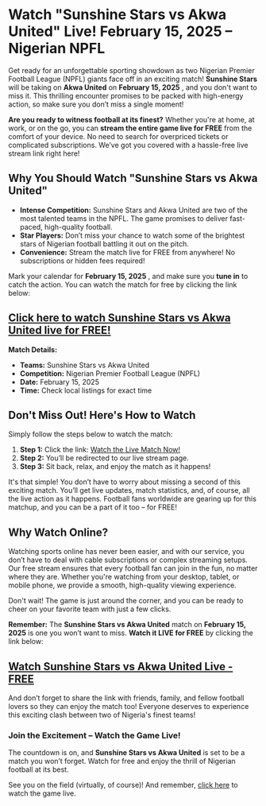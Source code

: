 # Watch "Sunshine Stars vs Akwa United" Live! February 15, 2025 – Nigerian NPFL

Get ready for an unforgettable sporting showdown as two Nigerian Premier Football League (NPFL) giants face off in an exciting match! **Sunshine Stars** will be taking on **Akwa United** on **February 15, 2025** , and you don't want to miss it. This thrilling encounter promises to be packed with high-energy action, so make sure you don’t miss a single moment!

**Are you ready to witness football at its finest?** Whether you're at home, at work, or on the go, you can **stream the entire game live for FREE** from the comfort of your device. No need to search for overpriced tickets or complicated subscriptions. We’ve got you covered with a hassle-free live stream link right here!

## Why You Should Watch "Sunshine Stars vs Akwa United"

- **Intense Competition:** Sunshine Stars and Akwa United are two of the most talented teams in the NPFL. The game promises to deliver fast-paced, high-quality football.
- **Star Players:** Don’t miss your chance to watch some of the brightest stars of Nigerian football battling it out on the pitch.
- **Convenience:** Stream the match live for FREE from anywhere! No subscriptions or hidden fees required!

Mark your calendar for **February 15, 2025** , and make sure you **tune in** to catch the action. You can watch the match for free by clicking the link below:

## [Click here to watch Sunshine Stars vs Akwa United live for FREE!](https://tinyurl.com/livestreamfreeo?st=Sunshine+Stars+vs+Akwa+United&si=ghc)

**Match Details:**

- **Teams:** Sunshine Stars vs Akwa United
- **Competition:** Nigerian Premier Football League (NPFL)
- **Date:** February 15, 2025
- **Time:** Check local listings for exact time

## Don't Miss Out! Here's How to Watch

Simply follow the steps below to watch the match:

1. **Step 1:** Click the link: [Watch the Live Match Now!](https://tinyurl.com/livestreamfreeo?st=Sunshine+Stars+vs+Akwa+United&si=ghc)
2. **Step 2:** You’ll be redirected to our live stream page.
3. **Step 3:** Sit back, relax, and enjoy the match as it happens!

It's that simple! You don’t have to worry about missing a second of this exciting match. You’ll get live updates, match statistics, and, of course, all the live action as it happens. Football fans worldwide are gearing up for this matchup, and you can be a part of it too – for FREE!

## Why Watch Online?

Watching sports online has never been easier, and with our service, you don’t have to deal with cable subscriptions or complex streaming setups. Our free stream ensures that every football fan can join in the fun, no matter where they are. Whether you're watching from your desktop, tablet, or mobile phone, we provide a smooth, high-quality viewing experience.

Don't wait! The game is just around the corner, and you can be ready to cheer on your favorite team with just a few clicks.

**Remember:** The **Sunshine Stars vs Akwa United** match on **February 15, 2025** is one you won’t want to miss. **Watch it LIVE for FREE** by clicking the link below:

## [Watch Sunshine Stars vs Akwa United Live - FREE](https://tinyurl.com/livestreamfreeo?st=Sunshine+Stars+vs+Akwa+United&si=ghc)

And don’t forget to share the link with friends, family, and fellow football lovers so they can enjoy the match too! Everyone deserves to experience this exciting clash between two of Nigeria's finest teams!

### Join the Excitement – Watch the Game Live!

The countdown is on, and **Sunshine Stars vs Akwa United** is set to be a match you won’t forget. Watch for free and enjoy the thrill of Nigerian football at its best.

See you on the field (virtually, of course)! And remember, [click here](https://tinyurl.com/livestreamfreeo?st=Sunshine+Stars+vs+Akwa+United&si=ghc) to watch the game live.
